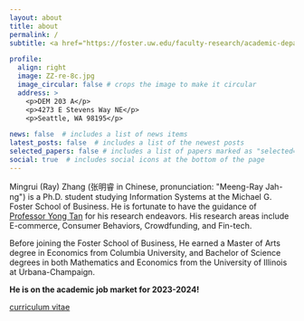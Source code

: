 ```yaml
---
layout: about
title: about
permalink: /
subtitle: <a href="https://foster.uw.edu/faculty-research/academic-departments/information-systems-and-operations-management/">Michael G. Foster School of Business</a>

profile:
  align: right
  image: ZZ-re-8c.jpg
  image_circular: false # crops the image to make it circular
  address: >
    <p>DEM 203 A</p>
    <p>4273 E Stevens Way NE</p>
    <p>Seattle, WA 98195</p>

news: false  # includes a list of news items
latest_posts: false  # includes a list of the newest posts
selected_papers: false # includes a list of papers marked as "selected={true}"
social: true  # includes social icons at the bottom of the page
---
```


Mingrui (Ray) Zhang (张明睿 in Chinese, pronunciation: "Meeng-Ray Jah-ng") is a Ph.D. student studying Information Systems at the Michael G. Foster School of Business. He is fortunate to have the guidance of [Professor Yong Tan](https://foster.uw.edu/faculty-research/directory/yong-tan/) for his research endeavors. His research areas include E-commerce, Consumer Behaviors, Crowdfunding, and Fin-tech.

Before joining the Foster School of Business, He earned a Master of Arts degree in Economics from Columbia University, and Bachelor of Science degrees in both Mathematics and Economics from the University of Illinois at Urbana-Champaign.

**He is on the academic job market for 2023-2024!**

[curriculum vitae](https://mingruirayzhang.github.io/assets/pdf/Mingrui_Zhang_CV.pdf)







